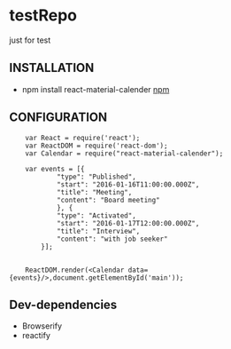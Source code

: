 testRepo
========

just for test

INSTALLATION
------------

 * npm install react-material-calender [npm](https://www.npmjs.com/package/react-material-calender)
	

CONFIGURATION
-------------
```
	var React = require('react');
	var ReactDOM = require('react-dom');
	var Calendar = require("react-material-calender");

	var events = [{
			"type": "Published",
			"start": "2016-01-16T11:00:00.000Z",
			"title": "Meeting",
			"content": "Board meeting"
			}, {
			"type": "Activated",
			"start": "2016-01-17T12:00:00.000Z",
			"title": "Interview",
			"content": "with job seeker"
		}];

	
	ReactDOM.render(<Calendar data={events}/>,document.getElementById('main'));
```


Dev-dependencies
------------

 * Browserify
 * reactify
